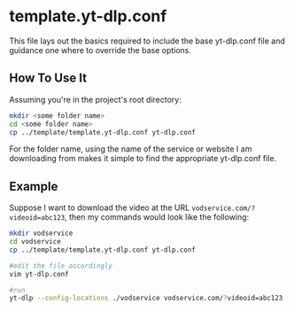 # template.yt-dlp.conf

This file lays out the basics required to include the base yt-dlp.conf file and guidance one where to override the base options.

## How To Use It

Assuming you're in the project's root directory:

```bash
mkdir <some folder name>
cd <some folder name>
cp ../template/template.yt-dlp.conf yt-dlp.conf
```

For the folder name, using the name of the service or website I am downloading from makes it simple to find the appropriate yt-dlp.conf file.

## Example

Suppose I want to download the video at the URL `vodservice.com/?videoid=abc123`, then my commands would look like the following:

```bash
mkdir vodservice
cd vodservice
cp ../template/template.yt-dlp.conf yt-dlp.conf

#edit the file accordingly
vim yt-dlp.conf  

#run
yt-dlp --config-locations ./vodservice vodservice.com/?videoid=abc123
```